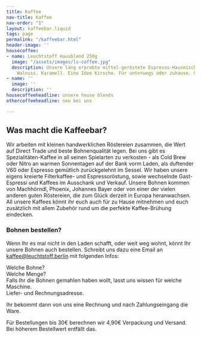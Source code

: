 ```yaml
---
title: Kaffee
nav-title: Kaffee
nav-order: "1"
layout: kaffeebar.liquid
tags: page
permalink: "/kaffeebar.html"
header-image: ''
housecoffee:
- name: Leuchtstoff Hausblend 250g
  image: "/assets/images/ls-coffee.jpg"
  description: Unsere lang erprobte mittel-geröstete Espresso-Hausmischung. Milchschokokolade.
    Walnuss. Karamell. Eine Idee Kirsche. Für unterwegs oder zuhause. Geil und geil.
- name: ''
  image: ''
  description: ''
housecoffeeheadline: unsere house blends
othercoffeeheadline: neu bei uns

---
```

## Was macht die Kaffeebar?

Wir arbeiten mit kleinen handwerklichen Röstereien zusammen, die Wert auf Direct Trade und beste Bohnenqualität legen. Bei uns gibt es Spezialitäten-Kaffee in all seinen Spielarten zu verkosten - als Cold Brew oder Nitro an warmen Sonnentagen auf der Bank vorm Laden, als duftender V60 oder Espresso gemütlich zurückgelehnt im Sessel. Wir haben unsere eigens kreierte Filterkaffee- und Espressoröstung, sowie wechselnde Gast-Espressi und Kaffees im Ausschank und Verkauf. Unsere Bohnen kommen von Machhörndl, Phoenix, Johannes Bayer oder von einer der vielen anderen guten Röstereien, die zum Glück derzeit in Europa heranwachsen. All unsere Kaffees könnt ihr euch auch für zu Hause mitnehmen und euch zusätzlich mit allem Zubehör rund um die perfekte Kaffee-Brühung eindecken.

### Bohnen bestellen?

Wenn Ihr es mal nicht in den Laden schafft, oder weit weg wohnt, könnt Ihr unsere Bohnen auch bestellen. Schreibt uns dazu eine Email an kaffee@leuchtstoff.berlin mit folgenden Infos:

Welche Bohne?  
Welche Menge?  
Falls Ihr die Bohnen gemahlen haben wollt, lasst uns wissen für welche Maschine.  
Liefer- und Rechnungsadresse.

Ihr bekommt dann von uns eine Rechnung und nach Zahlungseingang die Ware.

Für Bestellungen bis 30€ berechnen wir 4,90€ Verpackung und Versand. Bei höherem Bestellwert entfällt das.
